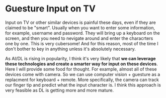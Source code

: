 # Guesture Input on TV

Input on TV or other similar devices is painful these days, even if they are claimed to be "smart". Usually when you want to enter some information, for example, username and password. They will bring up a keyboard on the screen, and then you need to nevigate around and enter the characrters one by one. This is very cubersome! And for this reason, most of the time I don't bother to key in anything unless it's absolutely necessary. 

As AI/DL is rising in popularity, I think it's very likely that **we can leverage these technologies and create a smarter way for input on these devices**. Here I will provide some food for thought. For example, almost all of these devices come with camera. So we can use computer vision + guesture as a replacment for keyboard + remote. More specifically, the camera can track our finger tip and predict what the input character is. I think this approach is very feasible as DL is getting more and more mature.

